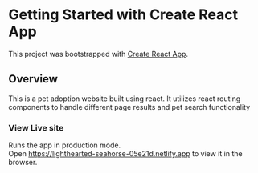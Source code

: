 # Getting Started with Create React App

This project was bootstrapped with [Create React App](https://github.com/facebook/create-react-app).

## Overview
This is a pet adoption website built using react. It utilizes react routing components to handle different page results and pet search functionality



### View Live site

Runs the app in production mode.\
Open https://lighthearted-seahorse-05e21d.netlify.app to view it in the browser.


